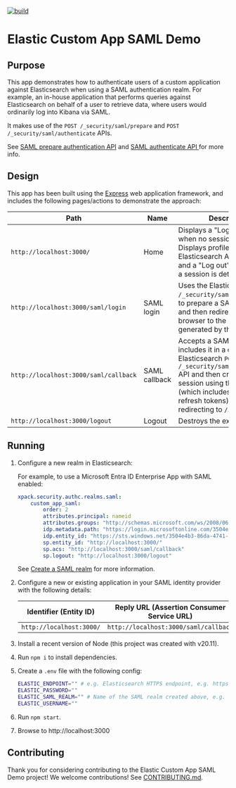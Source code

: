 [![build](https://github.com/frontierhq/elastic-custom-app-saml-demo/actions/workflows/build.yml/badge.svg)](https://github.com/frontierhq/elastic-custom-app-saml-demo/actions/workflows/build.yml)

# Elastic Custom App SAML Demo

## Purpose

This app demonstrates how to authenticate users of a custom application against Elasticsearch when using a SAML authentication realm. For example, an in-house application that performs queries against Elasticsearch on behalf of a user to retrieve data, where users would ordinarily log into Kibana via SAML.

It makes use of the `POST /_security/saml/prepare` and `POST /_security/saml/authenticate` APIs.

See [SAML prepare authentication API](https://www.elastic.co/guide/en/elasticsearch/reference/current/security-api-saml-prepare-authentication.html) and [SAML authenticate API
](https://www.elastic.co/guide/en/elasticsearch/reference/current/security-api-saml-authenticate.html) for more info.

## Design

This app has been built using the [Express](https://expressjs.com/) web application framework, and includes the following pages/actions to demonstrate the approach:

|Path|Name|Description|
|---|---|---|
|`http://localhost:3000/`|Home|Displays a "Log in" button when no session is detected. Displays profile data, an Elasticsearch API response and a "Log out" button when a session is detected.|
|`http://localhost:3000/saml/login`|SAML login|Uses the Elasticsearch `POST /_security/saml/prepare` API to prepare a SAML request and then redirects the browser to the redirect URL generated by the API.|
|`http://localhost:3000/saml/callback`|SAML callback|Accepts a SAML response, includes it in a call to the Elasticsearch `POST /_security/saml/authenticate` API and then creates a session using the response (which includes access and refresh tokens) before redirecting to `/`.|
|`http://localhost:3000/logout`|Logout|Destroys the existing session.|

## Running

1. Configure a new realm in Elasticsearch:

    For example, to use a Microsoft Entra ID Enterprise App with SAML enabled:

    ```yaml
    xpack.security.authc.realms.saml:
        custom_app_saml:
            order: 2
            attributes.principal: nameid
            attributes.groups: "http://schemas.microsoft.com/ws/2008/06/identity/claims/groups"
            idp.metadata.path: "https://login.microsoftonline.com/3504e4b3-86da-4741-8f28-f6c113ff884d/federationmetadata/2007-06/federationmetadata.xml?appid=5d372d7f-c28d-49c5-9521-112ace78bca0"
            idp.entity_id: "https://sts.windows.net/3504e4b3-86da-4741-8f28-f6c113ff884d/"
            sp.entity_id: "http://localhost:3000/"
            sp.acs: "http://localhost:3000/saml/callback"
            sp.logout: "http://localhost:3000/logout"
    ```

    See [Create a SAML realm](https://www.elastic.co/guide/en/elasticsearch/reference/current/saml-guide-stack.html#saml-create-realm) for more information.

1. Configure a new or existing application in your SAML identity provider with the following details:

    |Identifier (Entity ID)|Reply URL (Assertion Consumer Service URL)|
    |---|---|
    |`http://localhost:3000/`|`http://localhost:3000/saml/callback`|

1. Install a recent version of Node (this project was created with v20.11).
1. Run `npm i` to install dependencies.
1. Create a `.env` file with the following config:

    ```bash
    ELASTIC_ENDPOINT="" # e.g. Elasticsearch HTTPS endpoint, e.g. https://custom-app-saml-demo.es.eu-west-2.aws.cloud.es.io/
    ELASTIC_PASSWORD=""
    ELASTIC_SAML_REALM="" # Name of the SAML realm created above, e.g. custom_app_saml
    ELASTIC_USERNAME=""
    ```

1. Run `npm start`.
1. Browse to http://localhost:3000

## Contributing

Thank you for considering contributing to the Elastic Custom App SAML Demo project! We welcome contributions! See [CONTRIBUTING.md](CONTRIBUTING.md).
